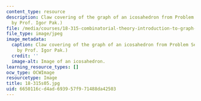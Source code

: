 ```yaml
---
content_type: resource
description: Claw covering of the graph of an icosahedron from Problem Set 2. (Image
  by Prof. Igor Pak.)
file: /media/courses/18-315-combinatorial-theory-introduction-to-graph-theory-extremal-and-enumerative-combinatorics-spring-2005/6650116cd4ad693957f971488da42503_18-315s05.jpg
file_type: image/jpeg
image_metadata:
  caption: Claw covering of the graph of an icosahedron from Problem Set 2. (Image
    by Prof. Igor Pak.)
  credit: ''
  image-alt: Image of an icosahedron.
learning_resource_types: []
ocw_type: OCWImage
resourcetype: Image
title: 18-315s05.jpg
uid: 6650116c-d4ad-6939-57f9-71488da42503
---
```

